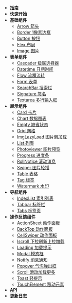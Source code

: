 * [**指南**](guide.md) 
* [**快速开始**](getStarted.md) 
* **基础组件**
  * [Arrow 箭头](component/arrow.md)
  * [Border 1像素边框](component/1px.md)
  * [Button 按钮](component/button.md)
  * [Flex 布局](component/flex.md)
  * [Image 图片](component/image.md)
* **表单组件**
  * [Cascader 级联选择器](component/cascader.md)
  * [Datetime 日期时间](component/date.md)
  * [Flow 流程流转](component/flow.md)
  * [Form 表单](component/form.md)
  * [SearchBar 搜索栏](component/search.md)
  * [Signature 签名](component/signature.md)
  * [Textarea 多行输入框](component/textarea.md)
* **展示组件**
  * [Card 卡片](component/card.md)
  * [Chart 数据图表](component/chart.md)
  * [Empty 缺省状态](component/empty.md)
  * [Grid 网格](component/grid.md)
  * [ImgLazyLoad 图片懒加载](component/lazyload.md)
  * [List 列表](component/list.md)
  * [Photoviewer 图片预览](component/photoViewer.md)
  * [Progress 进度条](component/progress.md)
  * [RollNotice 滚动消息](component/marquee.md)
  * [Swiper 图片轮播](component/swiper.md)
  * [Table 表格](component/table.md)
  * [Tag 标签](component/tag.md)
  * [Watermark 水印](component/watermark.md)
* **导航组件**
  * [IndexList 索引列表](component/indexList.md)
  * [Tabbar 标签栏](component/tabBar.md)
  * [Tabs 标签页](component/tab.md)
* **操作反馈组件**
  * [ActionSheet 动作面板](component/actionSheet.md)
  * [BackTop 动作面板](component/backTop.md)
  * [CellSwiper 动作面板](component/cellSwiper.md)
  * [Iscroll 下拉刷新上拉加载](component/iscroll.md)
  * [Loading 加载提示](component/loading.md)
  * [Modal 模态框](component/modal.md)
  * [Notify 消息通知](component/notify.md)
  * [Popover 气泡弹出框](component/popover.md)
  * [Scroll 滑动加载更多](component/scroll.md)
  * [Toast 轻提示](component/toast.md)
  * [TouchElement 移动元素](component/touchElement.md)
* [**API**](api.md) 
* [**更新日志**](changeLog.md) 

